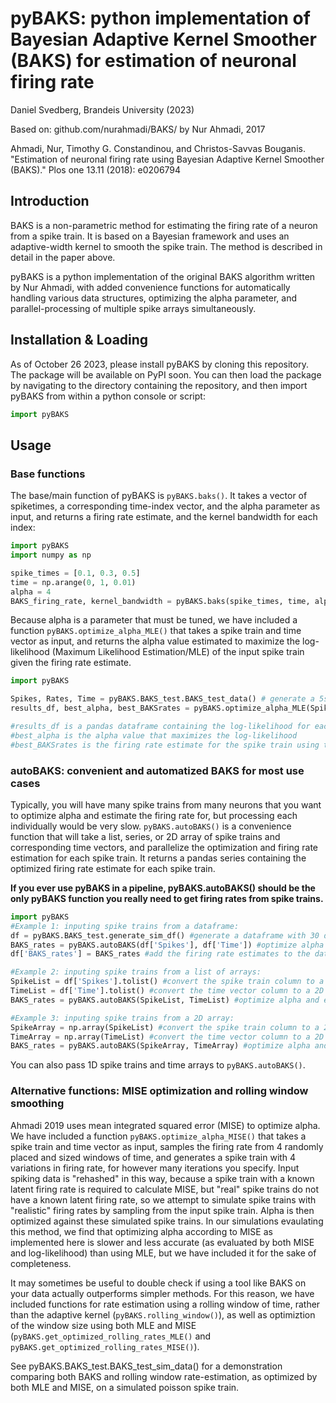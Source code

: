 # pyBAKS: python implementation of Bayesian Adaptive Kernel Smoother (BAKS) for estimation of neuronal firing rate

Daniel Svedberg, Brandeis University (2023)

Based on: github.com/nurahmadi/BAKS/ by Nur Ahmadi, 2017

Ahmadi, Nur, Timothy G. Constandinou, and Christos-Savvas Bouganis. "Estimation of neuronal firing rate using Bayesian Adaptive Kernel Smoother (BAKS)." Plos one 13.11 (2018): e0206794

## Introduction
BAKS is a non-parametric method for estimating the firing rate of a neuron from a spike train. It is based on a Bayesian framework and uses an adaptive-width kernel to smooth the spike train. The method is described in detail in the paper above.

pyBAKS is a python implementation of the original BAKS algorithm written by Nur Ahmadi, with added convenience functions for automatically handling various data structures, optimizing the alpha parameter, and parallel-processing of multiple spike arrays simultaneously. 

## Installation & Loading
As of October 26 2023, please install pyBAKS by cloning this repository. The package will be available on PyPI soon. 
You can then load the package by navigating to the directory containing the repository, and then import pyBAKS from within a python console or script:
```python
import pyBAKS
```
## Usage

### Base functions
The base/main function of pyBAKS is `pyBAKS.baks()`. It takes a vector of spiketimes, a corresponding time-index vector, and the alpha parameter as input, and returns a firing rate estimate, and the kernel bandwidth for each index: 
```python  
import pyBAKS
import numpy as np

spike_times = [0.1, 0.3, 0.5]
time = np.arange(0, 1, 0.01)
alpha = 4
BAKS_firing_rate, kernel_bandwidth = pyBAKS.baks(spike_times, time, alpha)
```

Because alpha is a parameter that must be tuned, we have included a function `pyBAKS.optimize_alpha_MLE()` that takes a spike train and time vector as input, and returns the alpha value estimated to maximize the log-likelihood (Maximum Likelihood Estimation/MLE) of the input spike train given the firing rate estimate.

```python
import pyBAKS

Spikes, Rates, Time = pyBAKS.BAKS_test.BAKS_test_data() # generate a 5s/5000-index poisson spike train with 4 variations in firing rate
results_df, best_alpha, best_BAKSrates = pyBAKS.optimize_alpha_MLE(Spikes, Time) # optimize alpha for the spike train

#results_df is a pandas dataframe containing the log-likelihood for each alpha value tested
#best_alpha is the alpha value that maximizes the log-likelihood
#best_BAKSrates is the firing rate estimate for the spike train using the best_alpha value
```

### autoBAKS: convenient and automatized BAKS for most use cases
Typically, you will have many spike trains from many neurons that you want to optimize alpha and estimate the firing rate for, but processing each individually would be very slow.
`pyBAKS.autoBAKS()` is a convenience function that will take a list, series, or 2D array of spike trains and corresponding time vectors, and parallelize the optimization and firing rate estimation for each spike train. It returns a pandas series containing the optimized firing rate estimate for each spike train. 

**If you ever use pyBAKS in a pipeline, pyBAKS.autoBAKS() should be the only pyBAKS function you really need to get firing rates from spike trains.**

```python
import pyBAKS
#Example 1: inputing spike trains from a dataframe:
df = pyBAKS.BAKS_test.generate_sim_df() #generate a dataframe with 30 different 5s spike trains with 4 unique variations in firing rate for each, and corresponding time vectors
BAKS_rates = pyBAKS.autoBAKS(df['Spikes'], df['Time']) #optimize alpha and estimate firing rate for each spike train
df['BAKS_rates'] = BAKS_rates #add the firing rate estimates to the dataframe

#Example 2: inputing spike trains from a list of arrays:
SpikeList = df['Spikes'].tolist() #convert the spike train column to a 2D array
TimeList = df['Time'].tolist() #convert the time vector column to a 2D array
BAKS_rates = pyBAKS.autoBAKS(SpikeList, TimeList) #optimize alpha and estimate firing rate for each spike train

#Example 3: inputing spike trains from a 2D array:
SpikeArray = np.array(SpikeList) #convert the spike train column to a 2D array
TimeArray = np.array(TimeList) #convert the time vector column to a 2D array
BAKS_rates = pyBAKS.autoBAKS(SpikeArray, TimeArray) #optimize alpha and estimate firing rate for each spike train

```
You can also pass 1D spike trains and time arrays to `pyBAKS.autoBAKS()`. 

### Alternative functions: MISE optimization and rolling window smoothing

Ahmadi 2019 uses mean integrated squared error (MISE) to optimize alpha. We have included a function `pyBAKS.optimize_alpha_MISE()` that takes a spike train and time vector as input, samples the firing rate from 4 randomly placed and sized windows of time, and generates a spike train with 4 variations in firing rate, for however many iterations you specify.
Input spiking data is "rehashed" in this way, because a spike train with a known latent firing rate is required to calculate MISE, but "real" spike trains do not have a known latent firing rate, so we attempt to simulate spike trains with "realistic" firing rates by sampling from the input spike train.
Alpha is then optimized against these simulated spike trains. In our simulations evaulating this method, we find that optimizing alpha according to MISE as implemented here is slower and less accurate (as evaluated by both MISE and log-likelihood) than using MLE, but we have included it for the sake of completeness. 

It may sometimes be useful to double check if using a tool like BAKS on your data actually outperforms simpler methods. 
For this reason, we have included functions for rate estimation using a rolling window of time, rather than the adaptive kernel (`pyBAKS.rolling_window()`), as well as optimiztion of the window size using both MLE and MISE (`pyBAKS.get_optimized_rolling_rates_MLE()` and `pyBAKS.get_optimized_rolling_rates_MISE()`).

See pyBAKS.BAKS_test.BAKS_test_sim_data() for a demonstration comparing both BAKS and rolling window rate-estimation, as optimized by both MLE and MISE, on a simulated poisson spike train. 

